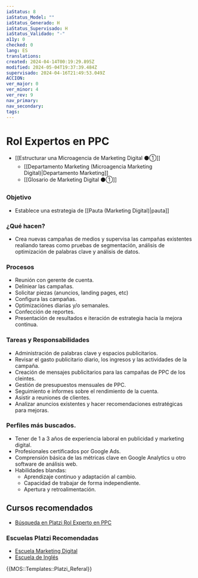 ```yaml
---
iaStatus: 8
iaStatus_Model: ""
iaStatus_Generado: H
iaStatus_Supervisado: H
iaStatus_Validado: "-"
a11y: 0
checked: 0
lang: ES
translations: 
created: 2024-04-14T00:19:29.895Z
modified: 2024-05-04T19:37:39.484Z
supervisado: 2024-04-16T21:49:53.049Z
ACCION: 
ver_major: 0
ver_minor: 4
ver_rev: 9
nav_primary: 
nav_secondary: 
tags:
---
```

# Rol Expertos en PPC

* [[Estructurar una Microagencia de Marketing Digital  ⚫①]] 
	* [[Departamento Marketing (Microagencia Marketing Digital)|Departamento Marketing]]
	* [[Glosario de Marketing Digital ⚫①]]

### Objetivo

* Establece una estrategia de [[Pauta (Marketing Digital)|pauta]]

### ¿Qué hacen?

* Crea nuevas campañas de medios y supervisa las campañas existentes realiando tareas como pruebas de segmentación, análisis de optimización de palabras clave y análisis de datos.

### Procesos

* Reunión con gerente de cuenta.
* Deliniear las campañas.
* Solicitar piezas (anuncios, landing pages, etc)
* Configura las campañas.
* Optimizaciónes diarias y/o semanales.
* Confección de reportes.
* Presentación de resultados e iteración de estrategia hacia la mejora continua.

### Tareas y Responsabilidades

* Administración de palabras clave y  espacios publicitarios.
* Revisar el gasto publicitario diario, los ingresos y las actividades de la campaña.
* Creación de mensajes publicitarios para las campañas de PPC de los cleintes.
* Gestión de presupuestos mensuales de PPC.
* Seguimiento e informes sobre el rendimiento de la cuenta.
* Asistir a reuniones de clientes.
* Analizar anuncios existentes y hacer recomendaciones estratégicas para mejoras.

### Perfiles más buscados.

* Tener de 1 a 3 años de experiencia laboral en publicidad y marketing digital.
* Profesionales certificados por Google Ads.
* Comprensión básica de las métricas clave en Google Analytics u otro software de análisis web.
* Habilidades blandas:
	* Aprendizaje continuo y adaptación al cambio.
	* Capacidad de trabajar de forma independiente.
	* Apertura y retroalimentación.

## Cursos recomendados

* [Búsqueda en Platzi Rol Experto en PPC](https://platzi.com/buscar/?search=experto%20PPC)

 ### Escuelas Platzi Recomendadas

* [Escuela Marketing Digital](https://platzi.com/escuela/marketing/)
* [Escuela de Inglés](https://platzi.com/escuela/ingles/)

{{MOS::Templates::Platzi_Referal}}